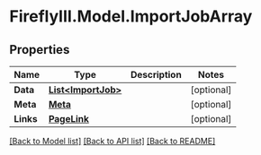 # FireflyIII.Model.ImportJobArray
## Properties

Name | Type | Description | Notes
------------ | ------------- | ------------- | -------------
**Data** | [**List&lt;ImportJob&gt;**](ImportJob.md) |  | [optional] 
**Meta** | [**Meta**](Meta.md) |  | [optional] 
**Links** | [**PageLink**](PageLink.md) |  | [optional] 

[[Back to Model list]](../README.md#documentation-for-models) [[Back to API list]](../README.md#documentation-for-api-endpoints) [[Back to README]](../README.md)

